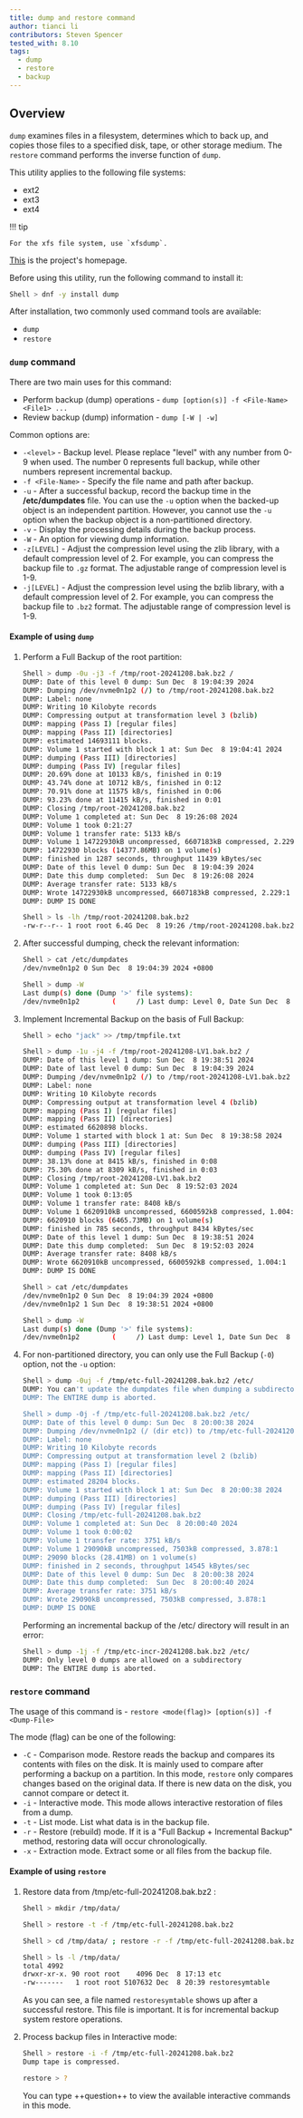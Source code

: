```yaml
---
title: dump and restore command
author: tianci li
contributors: Steven Spencer 
tested_with: 8.10
tags:
  - dump
  - restore
  - backup
---
```


## Overview

`dump` examines files in a filesystem, determines which to back up, and copies those files to a specified disk, tape, or other storage medium. The `restore` command performs the inverse function of `dump`.

This utility applies to the following file systems:

* ext2
* ext3
* ext4

!!! tip

    For the xfs file system, use `xfsdump`.

[This](https://dump.sourceforge.io/) is the project's homepage.

Before using this utility, run the following command to install it:

```bash
Shell > dnf -y install dump
```

After installation, two commonly used command tools are available:

* `dump`
* `restore`

### `dump` command

There are two main uses for this command:

* Perform backup (dump) operations - `dump [option(s)] -f <File-Name> <File1> ...`
* Review backup (dump) information - `dump [-W | -w]`

Common options are:

* `-<level>` - Backup level. Please replace "level" with any number from 0-9 when used. The number 0 represents full backup, while other numbers represent incremental backup.
* `-f <File-Name>` - Specify the file name and path after backup.
* `-u` - After a successful backup, record the backup time in the **/etc/dumpdates** file. You can use the `-u` option when the backed-up object is an independent partition. However, you cannot use the `-u` option when the backup object is a non-partitioned directory.
* `-v` - Display the processing details during the backup process.
* `-W` - An option for viewing dump information.
* `-z[LEVEL]` - Adjust the compression level using the zlib library, with a default compression level of 2. For example, you can compress the backup file to `.gz` format. The adjustable range of compression level is 1-9.
* `-j[LEVEL]` - Adjust the compression level using the bzlib library, with a default compression level of 2. For example, you can compress the backup file to `.bz2` format. The adjustable range of compression level is 1-9.

#### Example of using `dump`

1. Perform a Full Backup of the root partition:

    ```bash
    Shell > dump -0u -j3 -f /tmp/root-20241208.bak.bz2 /
    DUMP: Date of this level 0 dump: Sun Dec  8 19:04:39 2024
    DUMP: Dumping /dev/nvme0n1p2 (/) to /tmp/root-20241208.bak.bz2
    DUMP: Label: none
    DUMP: Writing 10 Kilobyte records
    DUMP: Compressing output at transformation level 3 (bzlib)
    DUMP: mapping (Pass I) [regular files]
    DUMP: mapping (Pass II) [directories]
    DUMP: estimated 14693111 blocks.
    DUMP: Volume 1 started with block 1 at: Sun Dec  8 19:04:41 2024
    DUMP: dumping (Pass III) [directories]
    DUMP: dumping (Pass IV) [regular files]
    DUMP: 20.69% done at 10133 kB/s, finished in 0:19
    DUMP: 43.74% done at 10712 kB/s, finished in 0:12
    DUMP: 70.91% done at 11575 kB/s, finished in 0:06
    DUMP: 93.23% done at 11415 kB/s, finished in 0:01
    DUMP: Closing /tmp/root-20241208.bak.bz2
    DUMP: Volume 1 completed at: Sun Dec  8 19:26:08 2024
    DUMP: Volume 1 took 0:21:27
    DUMP: Volume 1 transfer rate: 5133 kB/s
    DUMP: Volume 1 14722930kB uncompressed, 6607183kB compressed, 2.229:1
    DUMP: 14722930 blocks (14377.86MB) on 1 volume(s)
    DUMP: finished in 1287 seconds, throughput 11439 kBytes/sec
    DUMP: Date of this level 0 dump: Sun Dec  8 19:04:39 2024
    DUMP: Date this dump completed:  Sun Dec  8 19:26:08 2024
    DUMP: Average transfer rate: 5133 kB/s
    DUMP: Wrote 14722930kB uncompressed, 6607183kB compressed, 2.229:1
    DUMP: DUMP IS DONE

    Shell > ls -lh /tmp/root-20241208.bak.bz2
    -rw-r--r-- 1 root root 6.4G Dec  8 19:26 /tmp/root-20241208.bak.bz2
    ```

2. After successful dumping, check the relevant information:

    ```bash
    Shell > cat /etc/dumpdates
    /dev/nvme0n1p2 0 Sun Dec  8 19:04:39 2024 +0800

    Shell > dump -W
    Last dump(s) done (Dump '>' file systems):
    /dev/nvme0n1p2        (     /) Last dump: Level 0, Date Sun Dec  8 19:04:39 2024
    ```

3. Implement Incremental Backup on the basis of Full Backup:

    ```bash
    Shell > echo "jack" >> /tmp/tmpfile.txt

    Shell > dump -1u -j4 -f /tmp/root-20241208-LV1.bak.bz2 /
    DUMP: Date of this level 1 dump: Sun Dec  8 19:38:51 2024
    DUMP: Date of last level 0 dump: Sun Dec  8 19:04:39 2024
    DUMP: Dumping /dev/nvme0n1p2 (/) to /tmp/root-20241208-LV1.bak.bz2
    DUMP: Label: none
    DUMP: Writing 10 Kilobyte records
    DUMP: Compressing output at transformation level 4 (bzlib)
    DUMP: mapping (Pass I) [regular files]
    DUMP: mapping (Pass II) [directories]
    DUMP: estimated 6620898 blocks.
    DUMP: Volume 1 started with block 1 at: Sun Dec  8 19:38:58 2024
    DUMP: dumping (Pass III) [directories]
    DUMP: dumping (Pass IV) [regular files]
    DUMP: 38.13% done at 8415 kB/s, finished in 0:08
    DUMP: 75.30% done at 8309 kB/s, finished in 0:03
    DUMP: Closing /tmp/root-20241208-LV1.bak.bz2
    DUMP: Volume 1 completed at: Sun Dec  8 19:52:03 2024
    DUMP: Volume 1 took 0:13:05
    DUMP: Volume 1 transfer rate: 8408 kB/s
    DUMP: Volume 1 6620910kB uncompressed, 6600592kB compressed, 1.004:1
    DUMP: 6620910 blocks (6465.73MB) on 1 volume(s)
    DUMP: finished in 785 seconds, throughput 8434 kBytes/sec
    DUMP: Date of this level 1 dump: Sun Dec  8 19:38:51 2024
    DUMP: Date this dump completed:  Sun Dec  8 19:52:03 2024
    DUMP: Average transfer rate: 8408 kB/s
    DUMP: Wrote 6620910kB uncompressed, 6600592kB compressed, 1.004:1
    DUMP: DUMP IS DONE

    Shell > cat /etc/dumpdates
    /dev/nvme0n1p2 0 Sun Dec  8 19:04:39 2024 +0800
    /dev/nvme0n1p2 1 Sun Dec  8 19:38:51 2024 +0800

    Shell > dump -W
    Last dump(s) done (Dump '>' file systems):
    /dev/nvme0n1p2        (     /) Last dump: Level 1, Date Sun Dec  8 19:38:51 2024
    ```

4. For non-partitioned directory, you can only use the Full Backup (`-0`) option, not the `-u` option:

    ```bash
    Shell > dump -0uj -f /tmp/etc-full-20241208.bak.bz2 /etc/
    DUMP: You can't update the dumpdates file when dumping a subdirectory
    DUMP: The ENTIRE dump is aborted.

    Shell > dump -0j -f /tmp/etc-full-20241208.bak.bz2 /etc/
    DUMP: Date of this level 0 dump: Sun Dec  8 20:00:38 2024
    DUMP: Dumping /dev/nvme0n1p2 (/ (dir etc)) to /tmp/etc-full-20241208.bak.bz2
    DUMP: Label: none
    DUMP: Writing 10 Kilobyte records
    DUMP: Compressing output at transformation level 2 (bzlib)
    DUMP: mapping (Pass I) [regular files]
    DUMP: mapping (Pass II) [directories]
    DUMP: estimated 28204 blocks.
    DUMP: Volume 1 started with block 1 at: Sun Dec  8 20:00:38 2024
    DUMP: dumping (Pass III) [directories]
    DUMP: dumping (Pass IV) [regular files]
    DUMP: Closing /tmp/etc-full-20241208.bak.bz2
    DUMP: Volume 1 completed at: Sun Dec  8 20:00:40 2024
    DUMP: Volume 1 took 0:00:02
    DUMP: Volume 1 transfer rate: 3751 kB/s
    DUMP: Volume 1 29090kB uncompressed, 7503kB compressed, 3.878:1
    DUMP: 29090 blocks (28.41MB) on 1 volume(s)
    DUMP: finished in 2 seconds, throughput 14545 kBytes/sec
    DUMP: Date of this level 0 dump: Sun Dec  8 20:00:38 2024
    DUMP: Date this dump completed:  Sun Dec  8 20:00:40 2024
    DUMP: Average transfer rate: 3751 kB/s
    DUMP: Wrote 29090kB uncompressed, 7503kB compressed, 3.878:1
    DUMP: DUMP IS DONE
    ```

   Performing an incremental backup of the /etc/ directory will result in an error:

    ```bash
    Shell > dump -1j -f /tmp/etc-incr-20241208.bak.bz2 /etc/
    DUMP: Only level 0 dumps are allowed on a subdirectory
    DUMP: The ENTIRE dump is aborted.
    ```

### `restore` command

The usage of this command is - `restore <mode(flag)> [option(s)] -f <Dump-File>`

The mode (flag) can be one of the following:

* `-C` - Comparison mode. Restore reads the backup and compares its contents with files on the disk. It is mainly used to compare after performing a backup on a partition. In this mode, `restore` only compares changes based on the original data. If there is new data on the disk, you cannot compare or detect it.
* `-i` - Interactive mode. This mode allows interactive restoration of files from a dump.
* `-t` - List mode. List what data is in the backup file.
* `-r` - Restore (rebuild) mode. If it is a "Full Backup + Incremental Backup" method, restoring data will occur chronologically.
* `-x` - Extraction mode. Extract some or all files from the backup file.

#### Example of using `restore`

1. Restore data from /tmp/etc-full-20241208.bak.bz2 :

    ```bash
    Shell > mkdir /tmp/data/

    Shell > restore -t -f /tmp/etc-full-20241208.bak.bz2

    Shell > cd /tmp/data/ ; restore -r -f /tmp/etc-full-20241208.bak.bz2

    Shell > ls -l /tmp/data/
    total 4992
    drwxr-xr-x. 90 root root    4096 Dec  8 17:13 etc
    -rw-------   1 root root 5107632 Dec  8 20:39 restoresymtable
    ```

    As you can see, a file named `restoresymtable` shows up after a successful restore. This file is important. It is for incremental backup system restore operations.

2. Process backup files in Interactive mode:

    ```bash
    Shell > restore -i -f /tmp/etc-full-20241208.bak.bz2
    Dump tape is compressed.
    
    restore > ?
    ```

    You can type ++question++ to view the available interactive commands in this mode.
